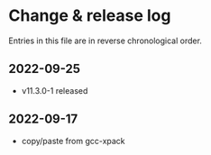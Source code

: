 # Change & release log

Entries in this file are in reverse chronological order.

## 2022-09-25

* v11.3.0-1 released

## 2022-09-17

* copy/paste from gcc-xpack
